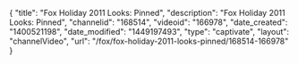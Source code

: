 {
    "title": "Fox Holiday 2011 Looks: Pinned",
    "description": "Fox Holiday 2011 Looks: Pinned",
    "channelid": "168514",
    "videoid": "166978",
    "date_created": "1400521198",
    "date_modified": "1449197493",
    "type": "captivate",
    "layout": "channelVideo",
    "url": "\/fox\/fox-holiday-2011-looks-pinned\/168514-166978"
}